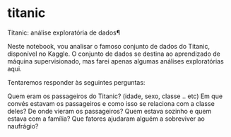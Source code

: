 # titanic
Titanic: análise exploratória de dados¶

Neste notebook, vou analisar o famoso conjunto de dados do Titanic, disponível no Kaggle. O conjunto de dados se destina ao aprendizado de máquina supervisionado, mas farei apenas algumas análises exploratórias aqui.

Tentaremos responder às seguintes perguntas:

Quem eram os passageiros do Titanic? (idade, sexo, classe .. etc)
Em que convés estavam os passageiros e como isso se relaciona com a classe deles?
De onde vieram os passageiros?
Quem estava sozinho e quem estava com a família?
Que fatores ajudaram alguém a sobreviver ao naufrágio?
